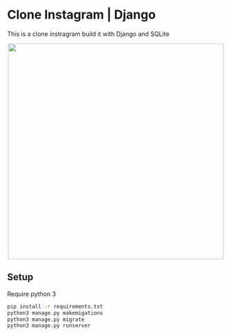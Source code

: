 # Clone Instagram | Django

This is a clone instragram build it with Django and SQLite

<div align="center"> <img src="clone-instagram.gif" width="500px"/> </div>

## Setup

Require python 3

```bash
pip install -r requirements.txt
python3 manage.py makemigations
python3 manage.py migrate
python3 manage.py runserver
```
